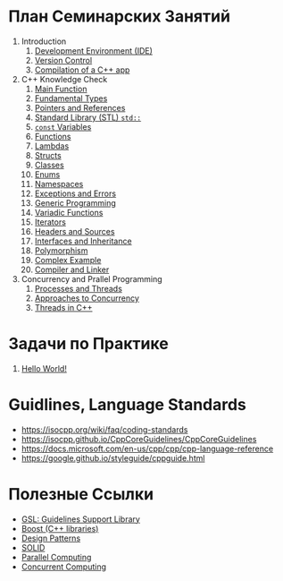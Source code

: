 # План Семинарских Занятий

1. Introduction
    1. [Development Environment (IDE)](/01_introduction/01_development_environment)
    1. [Version Control](/01_introduction/02_version_control)
    1. [Compilation of a C++ app](/01_introduction/03_compilation_of_cpp_app)
1. C++ Knowledge Check
    1. [Main Function](/02_knowledge_check/01_main_function)
    1. [Fundamental Types](/02_knowledge_check/02_fundamental_types)
    1. [Pointers and References](/02_knowledge_check/03_pointers_and_references)
    1. [Standard Library (STL) `std::`](/02_knowledge_check/04_standard_library)
    1. [`const` Variables](/02_knowledge_check/05_const_variables)
    1. [Functions](/02_knowledge_check/06_functions)
    1. [Lambdas](/02_knowledge_check/07_lambdas)
    1. [Structs](/02_knowledge_check/08_structs)
    1. [Classes](/02_knowledge_check/09_classes)
    1. [Enums](/02_knowledge_check/10_enums)
    1. [Namespaces](/02_knowledge_check/11_namespaces)
    1. [Exceptions and Errors](/02_knowledge_check/12_exceptions_and_errors)
    1. [Generic Programming](/02_knowledge_check/13_generic_programming)
    1. [Variadic Functions](/02_knowledge_check/14_variadic_functions)
    1. [Iterators](/02_knowledge_check/15_iterators)
    1. [Headers and Sources](/02_knowledge_check/16_headers_and_sources)
    1. [Interfaces and Inheritance](/02_knowledge_check/17_interfaces_and_inheritance)
    1. [Polymorphism](/02_knowledge_check/18_polymorphism)
    1. [Complex Example](/02_knowledge_check/19_complex_example)
    1. [Compiler and Linker](/02_knowledge_check/20_compiler_and_linker)
1. Concurrency and Prallel Programming
    1. [Processes and Threads](/03_concurrency_and_parallel_programming/01_processes_and_threads)
    1. [Approaches to Concurrency](/03_concurrency_and_parallel_programming/02_approaches_to_concurrency)
    1. [Threads in C++](/03_concurrency_and_parallel_programming/03_threads_in_cpp)

# Задачи по Практике

1. [Hello World!](tasks/task_01)

# Guidlines, Language Standards
- https://isocpp.org/wiki/faq/coding-standards
- https://isocpp.github.io/CppCoreGuidelines/CppCoreGuidelines
- https://docs.microsoft.com/en-us/cpp/cpp/cpp-language-reference
- https://google.github.io/styleguide/cppguide.html

# Полезные Ссылки
- [GSL: Guidelines Support Library](https://github.com/Microsoft/GSL)
- [Boost (C++ libraries)](https://en.wikipedia.org/wiki/Boost_(C%2B%2B_libraries))
- [Design Patterns](https://en.wikipedia.org/wiki/Software_design_pattern)
- [SOLID](https://en.wikipedia.org/wiki/SOLID)
- [Parallel Computing](https://en.wikipedia.org/wiki/Parallel_computing)
- [Concurrent Computing](https://en.wikipedia.org/wiki/Concurrent_computing)

